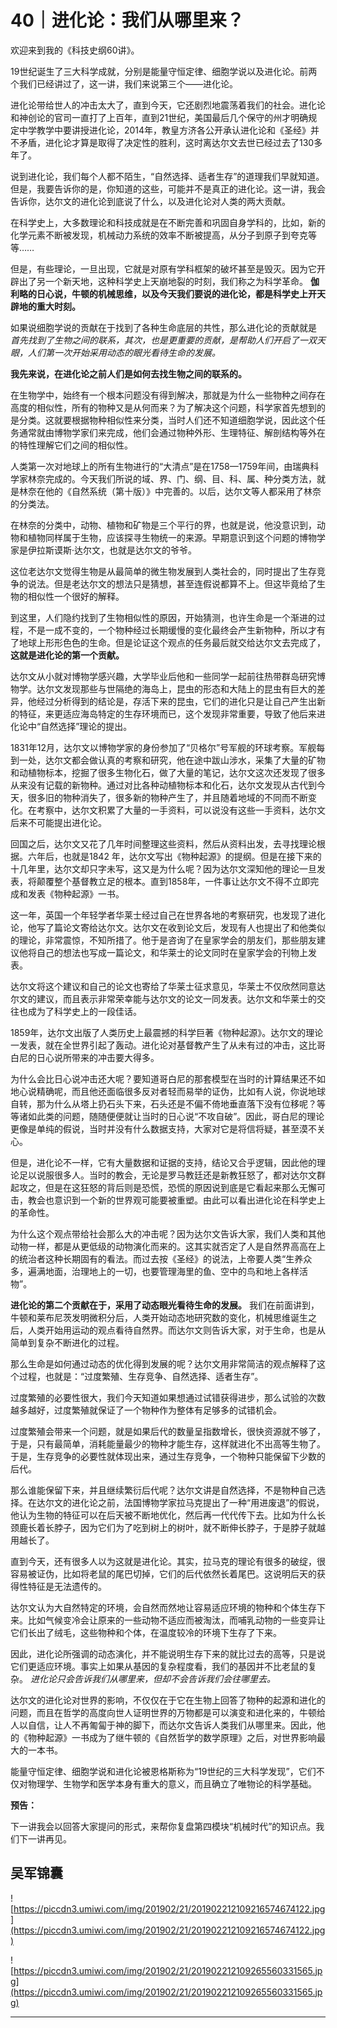 # 40｜进化论：我们从哪里来？

欢迎来到我的《科技史纲60讲》。

19世纪诞生了三大科学成就，分别是能量守恒定律、细胞学说以及进化论。前两个我们已经讲过了，这一讲，我们来说第三个——进化论。

进化论带给世人的冲击太大了，直到今天，它还剧烈地震荡着我们的社会。进化论和神创论的官司一直打了上百年，直到21世纪，美国最后几个保守的州才明确规定中学教学中要讲授进化论，2014年，教皇方济各公开承认进化论和《圣经》并不矛盾，进化论才算是取得了决定性的胜利，这时离达尔文去世已经过去了130多年了。

说到进化论，我们每个人都不陌生，“自然选择、适者生存”的道理我们早就知道。但是，我要告诉你的是，你知道的这些，可能并不是真正的进化论。这一讲，我会告诉你，达尔文的进化论到底说了什么，以及进化论对人类的两大贡献。

在科学史上，大多数理论和科技成就是在不断完善和巩固自身学科的，比如，新的化学元素不断被发现，机械动力系统的效率不断被提高，从分子到原子到夸克等等……

但是，有些理论，一旦出现，它就是对原有学科框架的破坏甚至是毁灭。因为它开辟出了另一个新天地，这种科学史上天崩地裂的时刻，我们称之为科学革命。 **伽利略的日心说，牛顿的机械思维，以及今天我们要说的进化论，都是科学史上开天辟地的重大时刻。**

如果说细胞学说的贡献在于找到了各种生命底层的共性，那么进化论的贡献就是 *首先找到了生物之间的联系，其次，也是更重要的贡献，是帮助人们开启了一双天眼，人们第一次开始采用动态的眼光看待生命的发展。*

 **我先来说，在进化论之前人们是如何去找生物之间的联系的。**

在生物学中，始终有一个根本问题没有得到解决，那就是为什么一些物种之间存在高度的相似性，所有的物种又是从何而来？为了解决这个问题，科学家首先想到的是分类。这就要根据物种相似性来分类，当时人们还不知道细胞学说，因此这个任务通常就由博物学家们来完成，他们会通过物种外形、生理特征、解剖结构等外在的特性理解它们之间的相似性。

人类第一次对地球上的所有生物进行的“大清点”是在1758—1759年间，由瑞典科学家林奈完成的。今天我们所说的域、界、门、纲、目、科、属、种分类方法，就是林奈在他的《自然系统（第十版）》中完善的。以后，达尔文等人都采用了林奈的分类法。

在林奈的分类中，动物、植物和矿物是三个平行的界，也就是说，他没意识到，动物和植物同样属于生物，应该探寻生物统一的来源。早期意识到这个问题的博物学家是伊拉斯谟斯·达尔文，也就是达尔文的爷爷。

这位老达尔文觉得生物是从最简单的微生物发展到人类社会的，同时提出了生存竞争的说法。但是老达尔文的想法只是猜想，甚至连假说都算不上。但这毕竟给了生物的相似性一个很好的解释。

到这里，人们隐约找到了生物相似性的原因，开始猜测，也许生命是一个渐进的过程，不是一成不变的，一个物种经过长期缓慢的变化最终会产生新物种，所以才有了地球上形形色色的生命。但是论证这个观点的任务最后就交给达尔文去完成了， **这就是进化论的第一个贡献。**

达尔文从小就对博物学感兴趣，大学毕业后他和一些同学一起前往热带群岛研究博物学。达尔文发现那些与世隔绝的海岛上，昆虫的形态和大陆上的昆虫有巨大的差异，他经过分析得到的结论是，存活下来的昆虫，它们的进化只是让自己产生出新的特征，来更适应海岛特定的生存环境而已，这个发现非常重要，导致了他后来进化论中“自然选择”理论的提出。

1831年12月，达尔文以博物学家的身份参加了“贝格尔”号军舰的环球考察。军舰每到一处，达尔文都会做认真的考察和研究，他在途中跋山涉水，采集了大量的矿物和动植物标本，挖掘了很多生物化石，做了大量的笔记，达尔文这次还发现了很多从来没有记载的新物种。通过对比各种动植物标本和化石，达尔文发现从古代到今天，很多旧的物种消失了，很多新的物种产生了，并且随着地域的不同而不断变化。在考察中，达尔文积累了大量的一手资料，可以说没有这些一手资料，达尔文后来不可能提出进化论。

回国之后，达尔文又花了几年时间整理这些资料，然后从资料出发，去寻找理论根据。六年后，也就是1842 年，达尔文写出《物种起源》的提纲。但是在接下来的十几年里，达尔文却只字未写，这又是为什么呢？因为达尔文深知他的理论一旦发表，将颠覆整个基督教立足的根本。直到1858年，一件事让达尔文不得不立即完成和发表《物种起源》一书。

这一年，英国一个年轻学者华莱士经过自己在世界各地的考察研究，也发现了进化论，他写了篇论文寄给达尔文。达尔文在收到论文后，发现有人也提出了和他类似的理论，非常震惊，不知所措了。他于是咨询了在皇家学会的朋友们，那些朋友建议他将自己的想法也写成一篇论文，和华莱士的论文同时在皇家学会的刊物上发表。

达尔文将这个建议和自己的论文也寄给了华莱士征求意见，华莱士不仅欣然同意达尔文的建议，而且表示非常荣幸能与达尔文的论文一同发表。达尔文和华莱士的交往也成为了科学史上的一段佳话。

1859年，达尔文出版了人类历史上最震撼的科学巨著《物种起源》。达尔文的理论一发表，就在全世界引起了轰动。进化论对基督教产生了从未有过的冲击，这比哥白尼的日心说所带来的冲击要大得多。

为什么会比日心说冲击还大呢？要知道哥白尼的那套模型在当时的计算结果还不如地心说精确呢，而且他还面临很多反对者轻而易举的证伪，比如有人说，你说地球自转，那为什么从塔上扔石头下来，石头还是不偏不倚地垂直落下没有位移呢？等等诸如此类的问题，随随便便就让当时的日心说“不攻自破”。因此，哥白尼的理论更像是单纯的假说，当时并没有什么数据支持，大家对它是将信将疑，甚至漠不关心。

但是，进化论不一样，它有大量数据和证据的支持，结论又合乎逻辑，因此他的理论足以说服很多人。当时的教会，无论是罗马教廷还是新教狂怒了，都对达尔文群起攻之，但是在这狂怒的背后则是恐慌，恐慌的原因说到底是它看起来那么无懈可击，教会也意识到一个新的世界观可能要被重塑。由此可以看出进化论在科学史上的革命性。

为什么这个观点带给社会那么大的冲击呢？因为达尔文告诉大家，我们人类和其他动物一样，都是从更低级的动物演化而来的。这其实就否定了人是自然界高高在上的统治者这种长期固有的看法。而过去按《圣经》的说法，上帝要人类“生养众多，遍满地面，治理地上的一切，也要管理海里的鱼、空中的鸟和地上各样活物”。

 **进化论的第二个贡献在于，采用了动态眼光看待生命的发展。** 我们在前面讲到，牛顿和莱布尼茨发明微积分后，人类开始动态地研究数的变化，机械思维诞生之后，人类开始用运动的观点看待自然界。而达尔文则告诉大家，对于生命，也是从简单到复杂不断进化的过程。

那么生命是如何通过动态的优化得到发展的呢？达尔文用非常简洁的观点解释了这个过程，也就是：“过度繁殖、生存竞争、自然选择、适者生存”。

过度繁殖的必要性很大，我们今天知道如果想通过试错获得进步，那么试验的次数越多越好，过度繁殖就保证了一个物种作为整体有足够多的试错机会。

过度繁殖会带来一个问题，就是如果后代的数量呈指数增长，很快资源就不够了，于是，只有最简单，消耗能量最少的物种才能生存，这样就进化不出高等生物了。于是，生存竞争的必要性就体现出来，通过生存竞争，一个物种只能保留下少数的后代。

那么谁能保留下来，并且继续繁衍后代呢？达尔文讲是自然选择，不是物种自己选择。在达尔文的进化论之前，法国博物学家拉马克提出了一种“用进废退”的假说，他认为生物的特征可以在后天被不断地优化，然后再一代代传下去。比如为什么长颈鹿长着长脖子，因为它们为了吃到树上的树叶，就不断伸长脖子，于是脖子就越用越长了。

直到今天，还有很多人以为这就是进化论。其实，拉马克的理论有很多的破绽，很容易被证伪，比如将老鼠的尾巴切掉，它们的后代依然长着尾巴。这说明后天的获得性特征是无法遗传的。

达尔文认为大自然特定的环境，会自然而然地让容易适应环境的物种和个体生存下来。比如气候变冷会让原来的一些动物不适应而被淘汰，而哺乳动物的一些变异让它们长出了绒毛，这些物种和个体，在温度较冷的环境下生存了下来。

因此，进化论所强调的动态演化，并不能说明生存下来的就比过去的高等，只是说它们更适应环境。事实上如果从基因的复杂程度看，我们的基因并不比老鼠的复杂。 *进化论只会告诉我们从哪里来，但却不会告诉我们会往哪里去。*

达尔文的进化论对世界的影响，不仅仅在于它在生物上回答了物种的起源和进化的问题，而且在哲学的高度向世人证明世界的万物都是可以演变和进化来的，牛顿给人以自信，让人不再匍匐于神的脚下，而达尔文告诉人类我们从哪里来。因此，他的《物种起源》一书成为了继牛顿的《自然哲学的数学原理》之后，对世界影响最大的一本书。

能量守恒定律、细胞学说和进化论被恩格斯称为“19世纪的三大科学发现”，它们不仅对物理学、生物学和医学本身有重大的意义，而且确立了唯物论的科学基础。

 **预告：**

下一讲我会以回答大家提问的形式，来帮你复盘第四模块“机械时代”的知识点。我们下一讲再见。

## 吴军锦囊

![https://piccdn3.umiwi.com/img/201902/21/201902212109216574674122.jpg](https://piccdn3.umiwi.com/img/201902/21/201902212109216574674122.jpg)

![https://piccdn3.umiwi.com/img/201902/21/201902212109265560331565.jpg](https://piccdn3.umiwi.com/img/201902/21/201902212109265560331565.jpg)

---
